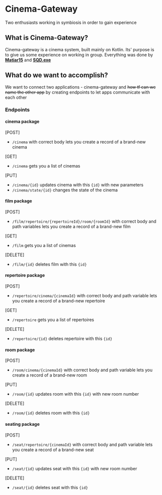 # Cinema-Gateway
Two enthusiasts working in symbiosis in order to gain experience
## What is Cinema-Gateway?
Cinema-gateway is a cinema system, built mainly on Kotlin. Its' purpose is to give us some experience on working in group.
Everything was done by [**Matiar15**](https://github.com/Matiar15) and [**SQD.exe**](https://github.com/SQDexe) 
## What do we want to accomplish?
We want to connect two applications - cinema-gateway and ~~how tf can we name the other app~~ by creating endpoints to let apps communicate with each other
### Endpoints 
#### cinema package
[POST]  
- `/cinema` with correct body lets you create a record of a brand-new cinema

[GET]
- `/cinema` gets you a list of cinemas

[PUT]
- `/cinema/{id}` updates cinema with this `{id}` with new parameters
- `/cinema/state/{id}` changes the state of the cinema
#### film package
[POST]
- `/film/repertoire/{repertoireId}/room/{roomId}` with correct body and path variables lets you create a record of a brand-new film

[GET]
- `/film` gets you a list of cinemas

[DELETE]
- `/film/{id}` deletes film with this `{id}`
#### repertoire package
[POST]
- `/repertoire/cinema/{cinemaId}` with correct body and path variable lets you create a record of a brand-new repertoire

[GET]
- `/repertoire` gets you a list of repertoires

[DELETE]
- `/repertoire/{id}` deletes repertoire with this `{id}`
#### room package
[POST]
- `/room/cinema/{cinemaId}` with correct body and path variable lets you create a record of a brand-new room

[PUT]
- `/room/{id}` updates room with this `{id}` with new room number

[DELETE]
- `/room/{id}` deletes room with this `{id}`
#### seating package
[POST]
- `/seat/repertoire/{cinemaId}` with correct body and path variable lets you create a record of a brand-new seat

[PUT]
- `/seat/{id}` updates seat with this `{id}` with new room number

[DELETE]
- `/seat/{id}` deletes seat with this `{id}`